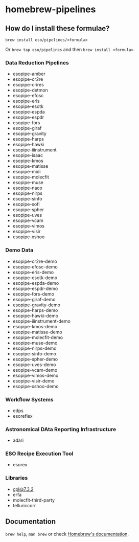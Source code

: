 # homebrew-pipelines

## How do I install these formulae?

`brew install eso/pipelines/<formula>`

Or `brew tap eso/pipelines` and then `brew install <formula>`.

### Data Reduction Pipelines
* esopipe-amber
* esopipe-cr2re
* esopipe-crires
* esopipe-detmon
* esopipe-efosc
* esopipe-eris
* esopipe-esotk
* esopipe-espda
* esopipe-espdr
* esopipe-fors
* esopipe-giraf
* esopipe-gravity
* esopipe-harps
* esopipe-hawki
* esopipe-iiinstrument
* esopipe-isaac
* esopipe-kmos
* esopipe-matisse
* esopipe-midi
* esopipe-molecfit
* esopipe-muse
* esopipe-naco
* esopipe-nirps
* esopipe-sinfo
* esopipe-sofi
* esopipe-spher
* esopipe-uves
* esopipe-vcam
* esopipe-vimos
* esopipe-visir
* esopipe-xshoo

### Demo Data
* esopipe-cr2re-demo
* esopipe-efosc-demo
* esopipe-eris-demo
* esopipe-esotk-demo
* esopipe-espda-demo
* esopipe-espdr-demo
* esopipe-fors-demo
* esopipe-giraf-demo
* esopipe-gravity-demo
* esopipe-harps-demo
* esopipe-hawki-demo
* esopipe-iiinstrument-demo
* esopipe-kmos-demo
* esopipe-matisse-demo
* esopipe-molecfit-demo
* esopipe-muse-demo
* esopipe-nirps-demo
* esopipe-sinfo-demo
* esopipe-spher-demo
* esopipe-uves-demo
* esopipe-vcam-demo
* esopipe-vimos-demo
* esopipe-visir-demo
* esopipe-xshoo-demo

### Workflow Systems
* edps
* esoreflex

### Astronomical DAta Reporting Infrastructure
* adari

### ESO Recipe Execution Tool
* esorex

### Libraries
* cpl@7.3.2
* erfa
* molecfit-third-party
* telluriccorr

## Documentation

`brew help`, `man brew` or check [Homebrew's documentation](https://docs.brew.sh).

